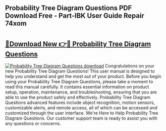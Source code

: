 ## Probability Tree Diagram Questions PDF Download Free - Part-IBK User Guide Repair 74xom

# <h2><a href="http://dfn7r0o.blite.top/?on=Probability+Tree+Diagram+Questions">🔗Download New 👉🔴 Probability Tree Diagram Questions</a></h2>

[![Probability Tree Diagram Questions download](https://i.imgur.com/lujVjoI.png)](http://dfn7r0o.blite.top/?on=Probability+Tree+Diagram+Questions)
Congratulations on your new Probability Tree Diagram Questions! This user manual is designed to help you understand and get the most out of your product. Before you begin using your Probability Tree Diagram Questions, please take a moment to read this manual carefully. It contains essential information on product setup, operation, maintenance, and troubleshooting, ensuring that you are able to use the product safely and effectively. Probability Tree Diagram Questions advanced features include object recognition, motion sensors, customizable alerts, and remote access, all of which can be accessed and customized through the user interface. We're Here to Help Probability Tree Diagram Questions. Our customer support team is ready to assist you with any questions or concerns.
